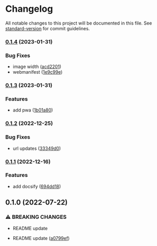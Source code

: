 # Changelog

All notable changes to this project will be documented in this file. See [standard-version](https://github.com/conventional-changelog/standard-version) for commit guidelines.

### [0.1.4](https://github.com/shinokada/svelte-radix/compare/v0.1.3...v0.1.4) (2023-01-31)

### Bug Fixes

- image width ([acd2201](https://github.com/shinokada/svelte-radix/commit/acd220177b2bab14ddcb9a896462bfba548f79bd))
- webmanifest ([1e9c99e](https://github.com/shinokada/svelte-radix/commit/1e9c99ee2537faffc729efdc2cf72a31ac82b08e))

### [0.1.3](https://github.com/shinokada/svelte-radix/compare/v0.1.2...v0.1.3) (2023-01-31)

### Features

- add pwa ([1b01a80](https://github.com/shinokada/svelte-radix/commit/1b01a809d9eff5fd41028a68795178e0fde718ba))

### [0.1.2](https://github.com/shinokada/svelte-radix/compare/v0.1.1...v0.1.2) (2022-12-25)

### Bug Fixes

- url updates ([33349d0](https://github.com/shinokada/svelte-radix/commit/33349d0972bc49a69b16b865fe0e65347c193abd))

### [0.1.1](https://github.com/shinokada/svelte-radix/compare/v0.1.0...v0.1.1) (2022-12-16)

### Features

- add docsify ([694dd18](https://github.com/shinokada/svelte-radix/commit/694dd18721e1d86b8e360e7e72dcc6fbecb78ec2))

## 0.1.0 (2022-07-22)

### ⚠ BREAKING CHANGES

- README update

- README update ([a0799ef](https://github.com/shinokada/svelte-radix/commit/a0799ef0bc23464c121cf1ed14777a95a410674f))
